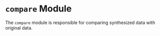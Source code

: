 # `compare` Module

The `compare` module is responsible for comparing synthesized data with original data.

